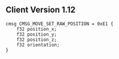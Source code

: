 ## Client Version 1.12

```rust,ignore
cmsg CMSG_MOVE_SET_RAW_POSITION = 0xE1 {
    f32 position_x;    
    f32 position_y;    
    f32 position_z;    
    f32 orientation;    
}

```
